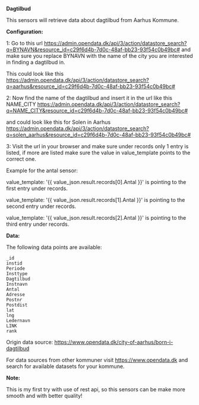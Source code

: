 **Dagtilbud**

This sensors will retrieve data about dagtilbud from Aarhus Kommune.

**Configuration:**

1: Go to this url https://admin.opendata.dk/api/3/action/datastore_search?q=BYNAVN&resource_id=c29f6d4b-7d0c-48af-bb23-93f54c0b49bc# and make sure you replace BYNAVN with the name of the city you are interested in finding a dagtilbud in.

This could look like this https://admin.opendata.dk/api/3/action/datastore_search?q=aarhus&resource_id=c29f6d4b-7d0c-48af-bb23-93f54c0b49bc#

2: Now find the name of the dagtilbud and insert it in the url like this NAME_CITY https://admin.opendata.dk/api/3/action/datastore_search?q=NAME_CITY&resource_id=c29f6d4b-7d0c-48af-bb23-93f54c0b49bc# 

and could look like this for Solen in Aarhus https://admin.opendata.dk/api/3/action/datastore_search?q=solen_aarhus&resource_id=c29f6d4b-7d0c-48af-bb23-93f54c0b49bc#

3: Visit the url in your browser and make sure under records only 1 entry is listed, if more are listed make sure the value in value_template points to the correct one.

Example for the antal sensor:

value_template: '{{ value_json.result.records[0].Antal }}' is pointing to the first entry under records.

value_template: '{{ value_json.result.records[1].Antal }}' is pointing to the second entry under records.

value_template: '{{ value_json.result.records[2].Antal }}' is pointing to the third entry under records.

**Data:**

The following data points are available:
```
_id
instid
Periode
Insttype
Dagtilbud
Instnavn
Antal
Adresse
Postnr
Postdist
lat
lng
Ledernavn
LINK
rank
```

Origin data source: https://www.opendata.dk/city-of-aarhus/born-i-dagtilbud

For data sources from other kommuner visit https://www.opendata.dk and search for available datasets for your kommune.

**Note:**

This is my first try with use of rest api, so this sensors can be make more smooth and with better quality!

